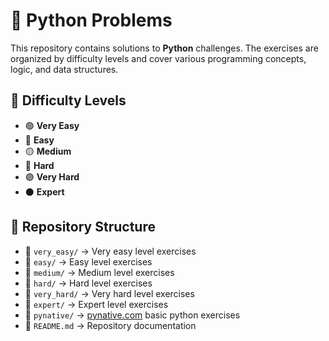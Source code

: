 # 🚀 Python Problems

This repository contains solutions to **Python** challenges. The exercises are organized by difficulty levels and cover various programming concepts, logic, and data structures.

## 📌 Difficulty Levels

* 🟢 **Very Easy**
* 🔵 **Easy**
* 🟡 **Medium**
* 🔴 **Hard**
* 🟣 **Very Hard**
* ⚫ **Expert**

## 📂 Repository Structure

* 📂 `very_easy/` → Very easy level exercises
* 📂 `easy/` → Easy level exercises
* 📂 `medium/` → Medium level exercises
* 📂 `hard/` → Hard level exercises
* 📂 `very_hard/` → Very hard level exercises
* 📂 `expert/` → Expert level exercises
* 📂 `pynative/` → [pynative.com](https://pynative.com/python-basic-exercise-for-beginners/) basic python exercises
* 📄 `README.md` → Repository documentation

